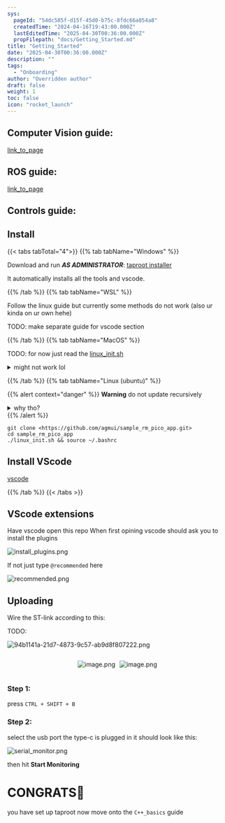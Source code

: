 ```yaml
---
sys:
  pageId: "54dc585f-d15f-45d0-b75c-8fdc66a854a8"
  createdTime: "2024-04-16T19:43:00.000Z"
  lastEditedTime: "2025-04-30T00:36:00.000Z"
  propFilepath: "docs/Getting_Started.md"
title: "Getting_Started"
date: "2025-04-30T00:36:00.000Z"
description: ""
tags:
  - "Onboarding"
author: "Overridden author"
draft: false
weight: 1
toc: false
icon: "rocket_launch"
---
```


## Computer Vision guide:

[link_to_page](86d45bc0-388b-4d26-8848-44f255f73d0e)

## ROS guide:

[link_to_page](3c76c1de-ec8f-46d6-8b0a-294005edc2d5)

## Controls guide:

## Install

{{< tabs tabTotal="4">}}
{{% tab tabName="Windows" %}}

Download and run _**AS ADMINISTRATOR**_: [taproot installer](https://github.com/Thornbots/TeachingFreshies/releases/tag/1.0)

It automatically installs all the tools and vscode.

{{% /tab %}}
{{% tab tabName="WSL" %}}

Follow the linux guide but currently some methods do not work (also ur kinda on ur own hehe)

TODO: make separate guide for vscode section

{{% /tab %}}
{{% tab tabName="MacOS" %}}

TODO: for now just read the [linux_init.sh](https://github.com/agmui/sample_rm_pico_app/blob/main/linux_init.sh)

<details>
<summary>might not work lol</summary>

`brew install libusb pkg-config`

Next install: [vscode](https://code.visualstudio.com/Download)

</details>

{{% /tab %}}
{{% tab tabName="Linux (ubuntu)" %}}

{{% alert context="danger" %}}
**Warning** do not update recursively
<details>
<summary>why tho?</summary>
There are some submodules that may go on for a while (like tinyusb) and I highly
recommend you don't need to get them.
If you want to see what submodules I update just look in `linux_init.sh`
</details>
{{% /alert %}}

```shell
git clone <https://github.com/agmui/sample_rm_pico_app.git>
cd sample_rm_pico_app
./linux_init.sh && source ~/.bashrc
```

## Install VScode

[vscode](https://code.visualstudio.com/Download)

{{% /tab %}}
{{< /tabs >}}

## VScode extensions

Have vscode open this repo
When first opining vscode should ask you to install the plugins

![install_plugins.png](https://prod-files-secure.s3.us-west-2.amazonaws.com/d518164a-d88e-44d1-a4ee-3adb3bd8bce0/89bd30f0-1825-4e77-867b-0a41ce370880/install_plugins.png?X-Amz-Algorithm=AWS4-HMAC-SHA256&X-Amz-Content-Sha256=UNSIGNED-PAYLOAD&X-Amz-Credential=ASIAZI2LB466XIOZOG5S%2F20250517%2Fus-west-2%2Fs3%2Faws4_request&X-Amz-Date=20250517T131645Z&X-Amz-Expires=3600&X-Amz-Security-Token=IQoJb3JpZ2luX2VjEKL%2F%2F%2F%2F%2F%2F%2F%2F%2F%2FwEaCXVzLXdlc3QtMiJHMEUCIApNmIpdx%2BdjAl7YFdzPtKBwozuqhBgc%2F3S%2B9esKrRKjAiEA4eO4Urh4v9SiNv2G%2B3rWc9O%2BF7KOnW8FoheJAPHNaXoq%2FwMIWxAAGgw2Mzc0MjMxODM4MDUiDIXX9CrIrS6IYeg2AircA1fyR5sP5%2BBa9Z5vGzb8iJPR%2Buz9g7Nfl5aMuap%2B30AJZnBBJ3IEDq08n9wDIB8RP5P%2F0jX7JJZrO7%2BGvA49470wEAzVYFoUBzzlxOK5WU6jMOTXY%2FCLp0KZmIiEa8U2IBpp3XL4aUOC74AZrQ%2Bw2gvM6jfjN5wyYdtJ3vgGkBqM1pFJC2BljK3lqchxvcaE3YdOYmrgc7ysW4LTi513%2BYZHfaWoEq8hAEet%2BMClgND2J0uwMJIlLElQjtxfLhDeGnb1Xntzcq5AxdU6B9JYICXLhPD9igDl%2FJlFGhq9uv0Be6YG1wFiC3yaL912WKwVzBv%2Bp%2Brcs6n%2FnWZWP0EZAGz%2FXYFr6MGr7VtYsa2CFD4ELWd8iPeB71M5tgp%2F5l8cnnedxSkJDXpfoCU%2FY7dlDBt%2BY%2BYFHdhpZE0rqCvTaTe7nHFyr%2FHLsQej%2BMqzULnj2rAbtGPzHLENFIMnrceg9c%2B%2BEjvyaun2SirKN%2FeR6TmA9slUavGla7M3vY%2F%2FWK2Srwi4U4DCXPTmzcws80EP7TdVc3rip7BwqU4QNaEg%2Bu%2FL9fE7FmE447neJD080iI1HxgRtzGrLacIBSYBQT6eSTMbByGf9UG65oOY81ZB%2FV8eMgBcvtofJwD8j1zHMNS8ocEGOqUByFzu2QwUB2DpmWg3qgzscPOBOGAjnuWKKlwBN5A9%2Buyb2bHlxr0LZl33kLwXnVSmyld%2FQwf7vP0pL36D2vfTL37tAroFfVm9eJX9Hzc3aBpwjNw%2B0x9Vjlmi9p3i4ee4KiiVQrjPai%2B8G1r51spADdWbzXQmDPjw%2BDB%2Fjbh3e5Ja99Kqm7QYAoiBeMeOJQ2Pe07q0NetJY%2FM%2BKEgutRt2n3M%2FRa9&X-Amz-Signature=c578236375808f0539102a847dc1a100a633c076d2d1c8cbb563767b49e3823e&X-Amz-SignedHeaders=host&x-id=GetObject)

If not just type `@recommended` here  

![recommended.png](https://prod-files-secure.s3.us-west-2.amazonaws.com/d518164a-d88e-44d1-a4ee-3adb3bd8bce0/61e661e9-5d85-4dfc-be0d-8d2097a5e793/recommended.png?X-Amz-Algorithm=AWS4-HMAC-SHA256&X-Amz-Content-Sha256=UNSIGNED-PAYLOAD&X-Amz-Credential=ASIAZI2LB466XIOZOG5S%2F20250517%2Fus-west-2%2Fs3%2Faws4_request&X-Amz-Date=20250517T131645Z&X-Amz-Expires=3600&X-Amz-Security-Token=IQoJb3JpZ2luX2VjEKL%2F%2F%2F%2F%2F%2F%2F%2F%2F%2FwEaCXVzLXdlc3QtMiJHMEUCIApNmIpdx%2BdjAl7YFdzPtKBwozuqhBgc%2F3S%2B9esKrRKjAiEA4eO4Urh4v9SiNv2G%2B3rWc9O%2BF7KOnW8FoheJAPHNaXoq%2FwMIWxAAGgw2Mzc0MjMxODM4MDUiDIXX9CrIrS6IYeg2AircA1fyR5sP5%2BBa9Z5vGzb8iJPR%2Buz9g7Nfl5aMuap%2B30AJZnBBJ3IEDq08n9wDIB8RP5P%2F0jX7JJZrO7%2BGvA49470wEAzVYFoUBzzlxOK5WU6jMOTXY%2FCLp0KZmIiEa8U2IBpp3XL4aUOC74AZrQ%2Bw2gvM6jfjN5wyYdtJ3vgGkBqM1pFJC2BljK3lqchxvcaE3YdOYmrgc7ysW4LTi513%2BYZHfaWoEq8hAEet%2BMClgND2J0uwMJIlLElQjtxfLhDeGnb1Xntzcq5AxdU6B9JYICXLhPD9igDl%2FJlFGhq9uv0Be6YG1wFiC3yaL912WKwVzBv%2Bp%2Brcs6n%2FnWZWP0EZAGz%2FXYFr6MGr7VtYsa2CFD4ELWd8iPeB71M5tgp%2F5l8cnnedxSkJDXpfoCU%2FY7dlDBt%2BY%2BYFHdhpZE0rqCvTaTe7nHFyr%2FHLsQej%2BMqzULnj2rAbtGPzHLENFIMnrceg9c%2B%2BEjvyaun2SirKN%2FeR6TmA9slUavGla7M3vY%2F%2FWK2Srwi4U4DCXPTmzcws80EP7TdVc3rip7BwqU4QNaEg%2Bu%2FL9fE7FmE447neJD080iI1HxgRtzGrLacIBSYBQT6eSTMbByGf9UG65oOY81ZB%2FV8eMgBcvtofJwD8j1zHMNS8ocEGOqUByFzu2QwUB2DpmWg3qgzscPOBOGAjnuWKKlwBN5A9%2Buyb2bHlxr0LZl33kLwXnVSmyld%2FQwf7vP0pL36D2vfTL37tAroFfVm9eJX9Hzc3aBpwjNw%2B0x9Vjlmi9p3i4ee4KiiVQrjPai%2B8G1r51spADdWbzXQmDPjw%2BDB%2Fjbh3e5Ja99Kqm7QYAoiBeMeOJQ2Pe07q0NetJY%2FM%2BKEgutRt2n3M%2FRa9&X-Amz-Signature=667ca17968c35beb23eb1b3ed10f80aed31aa3fbc7ce68bc589127051118140c&X-Amz-SignedHeaders=host&x-id=GetObject)

## Uploading

Wire the ST-link according to this:

TODO:

![94b1141a-21d7-4873-9c57-ab9d8f807222.png](https://prod-files-secure.s3.us-west-2.amazonaws.com/d518164a-d88e-44d1-a4ee-3adb3bd8bce0/e5fad17d-ab82-4300-9f4c-505ab4b1202c/94b1141a-21d7-4873-9c57-ab9d8f807222.png?X-Amz-Algorithm=AWS4-HMAC-SHA256&X-Amz-Content-Sha256=UNSIGNED-PAYLOAD&X-Amz-Credential=ASIAZI2LB466XIOZOG5S%2F20250517%2Fus-west-2%2Fs3%2Faws4_request&X-Amz-Date=20250517T131645Z&X-Amz-Expires=3600&X-Amz-Security-Token=IQoJb3JpZ2luX2VjEKL%2F%2F%2F%2F%2F%2F%2F%2F%2F%2FwEaCXVzLXdlc3QtMiJHMEUCIApNmIpdx%2BdjAl7YFdzPtKBwozuqhBgc%2F3S%2B9esKrRKjAiEA4eO4Urh4v9SiNv2G%2B3rWc9O%2BF7KOnW8FoheJAPHNaXoq%2FwMIWxAAGgw2Mzc0MjMxODM4MDUiDIXX9CrIrS6IYeg2AircA1fyR5sP5%2BBa9Z5vGzb8iJPR%2Buz9g7Nfl5aMuap%2B30AJZnBBJ3IEDq08n9wDIB8RP5P%2F0jX7JJZrO7%2BGvA49470wEAzVYFoUBzzlxOK5WU6jMOTXY%2FCLp0KZmIiEa8U2IBpp3XL4aUOC74AZrQ%2Bw2gvM6jfjN5wyYdtJ3vgGkBqM1pFJC2BljK3lqchxvcaE3YdOYmrgc7ysW4LTi513%2BYZHfaWoEq8hAEet%2BMClgND2J0uwMJIlLElQjtxfLhDeGnb1Xntzcq5AxdU6B9JYICXLhPD9igDl%2FJlFGhq9uv0Be6YG1wFiC3yaL912WKwVzBv%2Bp%2Brcs6n%2FnWZWP0EZAGz%2FXYFr6MGr7VtYsa2CFD4ELWd8iPeB71M5tgp%2F5l8cnnedxSkJDXpfoCU%2FY7dlDBt%2BY%2BYFHdhpZE0rqCvTaTe7nHFyr%2FHLsQej%2BMqzULnj2rAbtGPzHLENFIMnrceg9c%2B%2BEjvyaun2SirKN%2FeR6TmA9slUavGla7M3vY%2F%2FWK2Srwi4U4DCXPTmzcws80EP7TdVc3rip7BwqU4QNaEg%2Bu%2FL9fE7FmE447neJD080iI1HxgRtzGrLacIBSYBQT6eSTMbByGf9UG65oOY81ZB%2FV8eMgBcvtofJwD8j1zHMNS8ocEGOqUByFzu2QwUB2DpmWg3qgzscPOBOGAjnuWKKlwBN5A9%2Buyb2bHlxr0LZl33kLwXnVSmyld%2FQwf7vP0pL36D2vfTL37tAroFfVm9eJX9Hzc3aBpwjNw%2B0x9Vjlmi9p3i4ee4KiiVQrjPai%2B8G1r51spADdWbzXQmDPjw%2BDB%2Fjbh3e5Ja99Kqm7QYAoiBeMeOJQ2Pe07q0NetJY%2FM%2BKEgutRt2n3M%2FRa9&X-Amz-Signature=41ca5ce09849232a473e7ad0b5d38d7e9b3ab37aa632e6bd74f41b4bbf1e4460&X-Amz-SignedHeaders=host&x-id=GetObject)

<div style="display: flex;flex-direction: row; column-gap:10px; max-width: 630px;justify-content: center;">
<div>

![image.png](https://prod-files-secure.s3.us-west-2.amazonaws.com/d518164a-d88e-44d1-a4ee-3adb3bd8bce0/210ecb78-1116-4d7b-b9b7-2292f66fa2c2/image.png?X-Amz-Algorithm=AWS4-HMAC-SHA256&X-Amz-Content-Sha256=UNSIGNED-PAYLOAD&X-Amz-Credential=ASIAZI2LB4662FOI6RBQ%2F20250517%2Fus-west-2%2Fs3%2Faws4_request&X-Amz-Date=20250517T131648Z&X-Amz-Expires=3600&X-Amz-Security-Token=IQoJb3JpZ2luX2VjEKL%2F%2F%2F%2F%2F%2F%2F%2F%2F%2FwEaCXVzLXdlc3QtMiJIMEYCIQDjS8nvO0QfB2M0MRSSICRpRDrA8CW03IfCOeRROqwsmwIhAK8dn3skoQAh7SZrMkk0et7FnLYgzhkP%2FfMGUNGvlSaIKv8DCFsQABoMNjM3NDIzMTgzODA1IgzaHDEMqACQtelbpl4q3AOwRZgmiTEaXwo8fI5qRUf1Lk00wThzD5jOCSVbWvlAmEZA3znCcWU%2FVZDm7uZU%2FNoFrpoTATYb54rEr%2FHdkcvcfebT9SlFdEmEYXCuIVHM31tQnUX6NbiXO5EUHxbfw6SJYIkviCwYe3VLlhjINo9CjUKNh0ikwk3VlgJAW84L2kkCZ4lZ9oq2TGDxADzvhhHNFiTeewEpYDmcb9zQhAVmClRHiS%2BLYkGzeCaqTjk7pJ7ERIeSafdW%2FU%2BwAWsjGAwl5zg9F49d1HUDv4RdPnOkpxG9qo3e1rXqg44bwKS3JMif%2FnqIzGEwLJj31u7DDVNpuJAxFexJq17ePXrbObsO2eSwmuR1ygsUth8ZaOcN%2FaX%2BfbR6w2DCdymkiIHffhmih07ETq%2BhTPLy%2BjqHyAu89q9oMx2Ry05ZQ5vvFGrPoNQI82Cz00WF63V1QNNnFUO75yhbODbW4YhvT7zZ0y86%2F1jwy38CE2hU%2BtkI79g9Gyc0J4Eo2smP%2FNllh3sOn7re5%2FPTM184qizJ6HdKa8apVjgMQq7WtF3sq0xlwdNw3Yv6XFzcDk8V1ja1Yoxqtt7%2FTBJhibslPpx3Y7U%2BbEnRhLw7i7ldQN46%2B3atvwA5YmmhDbEFLbRo9EM28DCivaHBBjqkAbbcsKOoYWHG9UcfO%2FLYqhEc0k0N9X5IKW7FXVEgqhHuPoKaGxH9I%2FxPcVYyFtcNuUgrChePFyEnJMlumAzxBbOmnnDo208wl7LjazUuocExjfGouiq6UTFndmLScWdcRIKVyxi%2F%2FshvY1h9HboUihLSRTqGyuR8e1lcNzirxYsVzXNtQwo99%2FBDoYQTsbfDTJgUZxeNcD8TNzHH5c%2BD%2Bbsqq7S9&X-Amz-Signature=c4dd6ecb68841d0e245223755d5309e90e8783145dec3b201d44e9c8e266b3c3&X-Amz-SignedHeaders=host&x-id=GetObject)

</div>
<div>

![image.png](https://prod-files-secure.s3.us-west-2.amazonaws.com/d518164a-d88e-44d1-a4ee-3adb3bd8bce0/33a0fd0f-8ca6-4a86-8e09-26e95ded1fff/image.png?X-Amz-Algorithm=AWS4-HMAC-SHA256&X-Amz-Content-Sha256=UNSIGNED-PAYLOAD&X-Amz-Credential=ASIAZI2LB4666WVX37Z3%2F20250517%2Fus-west-2%2Fs3%2Faws4_request&X-Amz-Date=20250517T131648Z&X-Amz-Expires=3600&X-Amz-Security-Token=IQoJb3JpZ2luX2VjEKL%2F%2F%2F%2F%2F%2F%2F%2F%2F%2FwEaCXVzLXdlc3QtMiJHMEUCIQDHlRc5ZnVFG49HcLzGkd9sU2A%2F%2FwMtSdYtK0bVKead%2BgIgfnh2irtWi1hVluhfj13NqOnhGqxaI7lYTTRt40QJ5gsq%2FwMIWxAAGgw2Mzc0MjMxODM4MDUiDHEZEkcFHpW05ok11ircAxMv7DDbu8y4221ObzGCGc6i35g2jGXzW17O9aRcb3cBmlZ8p%2F3X2q%2BFO6qh%2Ba3BJTPxJruOXaTqBIGlVUv3ecOvTpQ5untebLqG%2BhMCBtzYK70WJ%2FRQVKzHtA71kF8Lzpsc779tDQMRmin0vySwUg%2BLhyboXv6j5KRbVV%2ByFCtSGKoEgxb%2B4C4ITCv42CqbuB4JYEs8Vl5w4Facngdr%2F3II6e23cTq7PoDej2isTIfxzqmDIU1kwit%2F%2F6PCjgn%2BHdje4ghgiRFeE74rX7yAuMl8dEcIjGvFKFWnNaHSc%2FAMhcIhCeR43HXCM0vX%2Fq3qRY%2F%2BMF%2FTONkZmPDWJ7vM1m2U5WLV1xynvvzc4GywUnL1d0zsrOW5r2%2FWVUyxJMvrigENP9TaZIPMJJm5fmic6GG1Hu4Xexy8p4m1Q%2Bp14Kq8PSAgtFJh%2BvIpTvZhRTf0ZRmMSNDgeytpEeoQ1Y%2BHlYPiVz1fWhkzzsogbnnwu3T1%2FHBkJm27v8p8VteQX2oPvyPjWoYd4MvUTELSo10MoSnQ7sf1154PEgEqOGR4vqULSchsW2orgvmiBh8uOxdTlthYhejsVxuK0UDvhY45wF%2BDC5dqVKu8aI8rAkUZm3NoJbGnuo2OZDGjyCQOMOC8ocEGOqUBsSWjI2tTmLCbb9TABFGStYd3K15SDAcnReQCZahmH3HAqIwFwvWT87ZUQ0asv6FWDWMlNv%2F6Ckv8cHc2iiZNQdOKTIaox%2BfW%2FdfeDAE0lTSHen3VU%2FYF6UwpaDQHaf7m1TVX3xY4Hl5JQJRed05ZATFKEDX67GQi%2FAk1zgB0%2F83%2BleQMgRutPFxvqBTS9ZD69xitbQRxLA0dIgetdQ2bgc7Mcnoo&X-Amz-Signature=7e69b69fa974daba926fc1b5952b23110e3529c3595691194ca7d623a5d7c119&X-Amz-SignedHeaders=host&x-id=GetObject)

</div>
</div>

### Step 1:

press `CTRL + SHIFT + B`

### Step 2:

select the usb port the type-c is plugged in it should look like this:

![serial_monitor.png](https://prod-files-secure.s3.us-west-2.amazonaws.com/d518164a-d88e-44d1-a4ee-3adb3bd8bce0/f03f4774-05d4-4393-b6a0-d5efb6d315ab/serial_monitor.png?X-Amz-Algorithm=AWS4-HMAC-SHA256&X-Amz-Content-Sha256=UNSIGNED-PAYLOAD&X-Amz-Credential=ASIAZI2LB466XIOZOG5S%2F20250517%2Fus-west-2%2Fs3%2Faws4_request&X-Amz-Date=20250517T131645Z&X-Amz-Expires=3600&X-Amz-Security-Token=IQoJb3JpZ2luX2VjEKL%2F%2F%2F%2F%2F%2F%2F%2F%2F%2FwEaCXVzLXdlc3QtMiJHMEUCIApNmIpdx%2BdjAl7YFdzPtKBwozuqhBgc%2F3S%2B9esKrRKjAiEA4eO4Urh4v9SiNv2G%2B3rWc9O%2BF7KOnW8FoheJAPHNaXoq%2FwMIWxAAGgw2Mzc0MjMxODM4MDUiDIXX9CrIrS6IYeg2AircA1fyR5sP5%2BBa9Z5vGzb8iJPR%2Buz9g7Nfl5aMuap%2B30AJZnBBJ3IEDq08n9wDIB8RP5P%2F0jX7JJZrO7%2BGvA49470wEAzVYFoUBzzlxOK5WU6jMOTXY%2FCLp0KZmIiEa8U2IBpp3XL4aUOC74AZrQ%2Bw2gvM6jfjN5wyYdtJ3vgGkBqM1pFJC2BljK3lqchxvcaE3YdOYmrgc7ysW4LTi513%2BYZHfaWoEq8hAEet%2BMClgND2J0uwMJIlLElQjtxfLhDeGnb1Xntzcq5AxdU6B9JYICXLhPD9igDl%2FJlFGhq9uv0Be6YG1wFiC3yaL912WKwVzBv%2Bp%2Brcs6n%2FnWZWP0EZAGz%2FXYFr6MGr7VtYsa2CFD4ELWd8iPeB71M5tgp%2F5l8cnnedxSkJDXpfoCU%2FY7dlDBt%2BY%2BYFHdhpZE0rqCvTaTe7nHFyr%2FHLsQej%2BMqzULnj2rAbtGPzHLENFIMnrceg9c%2B%2BEjvyaun2SirKN%2FeR6TmA9slUavGla7M3vY%2F%2FWK2Srwi4U4DCXPTmzcws80EP7TdVc3rip7BwqU4QNaEg%2Bu%2FL9fE7FmE447neJD080iI1HxgRtzGrLacIBSYBQT6eSTMbByGf9UG65oOY81ZB%2FV8eMgBcvtofJwD8j1zHMNS8ocEGOqUByFzu2QwUB2DpmWg3qgzscPOBOGAjnuWKKlwBN5A9%2Buyb2bHlxr0LZl33kLwXnVSmyld%2FQwf7vP0pL36D2vfTL37tAroFfVm9eJX9Hzc3aBpwjNw%2B0x9Vjlmi9p3i4ee4KiiVQrjPai%2B8G1r51spADdWbzXQmDPjw%2BDB%2Fjbh3e5Ja99Kqm7QYAoiBeMeOJQ2Pe07q0NetJY%2FM%2BKEgutRt2n3M%2FRa9&X-Amz-Signature=a545c1a35ac6bb2ceffa341835dc2a4b57bb290bab674bd6c10da7853ce9c15c&X-Amz-SignedHeaders=host&x-id=GetObject)

then hit **Start Monitoring**

# CONGRATS🎉

you have set up taproot now move onto the `C++_basics` guide
